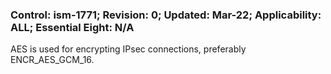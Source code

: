 ### Control: ism-1771; Revision: 0; Updated: Mar-22; Applicability: ALL; Essential Eight: N/A
<p>AES is used for encrypting IPsec connections, preferably ENCR_AES_GCM_16.</p>